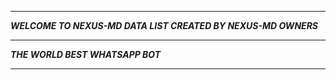 -----------

***WELCOME TO NEXUS-MD DATA LIST CREATED BY NEXUS-MD OWNERS***

-----------

***THE WORLD BEST WHATSAPP BOT***

----------

